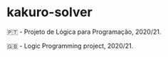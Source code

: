 # kakuro-solver

🇵🇹 - Projeto de Lógica para Programação, 2020/21.
  
🇬🇧 - Logic Programming project, 2020/21.
